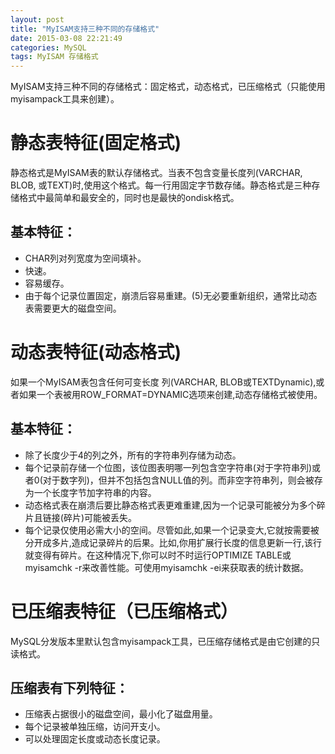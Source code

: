 ```yaml
---
layout: post
title: "MyISAM支持三种不同的存储格式"
date: 2015-03-08 22:21:49
categories: MySQL
tags: MyISAM 存储格式
---
```


MyISAM支持三种不同的存储格式：固定格式，动态格式，已压缩格式（只能使用myisampack工具来创建）。

# 静态表特征(固定格式) #

静态格式是MyISAM表的默认存储格式。当表不包含变量长度列(VARCHAR, BLOB, 或TEXT)时,使用这个格式。每一行用固定字节数存储。静态格式是三种存储格式中最简单和最安全的，同时也是最快的ondisk格式。

## 基本特征： ##
- CHAR列对列宽度为空间填补。
- 快速。
- 容易缓存。
- 由于每个记录位置固定，崩溃后容易重建。(5)无必要重新组织，通常比动态表需要更大的磁盘空间。

# 动态表特征(动态格式) #

如果一个MyISAM表包含任何可变长度 列(VARCHAR, BLOB或TEXTDynamic),或者如果一个表被用ROW_FORMAT=DYNAMIC选项来创建,动态存储格式被使用。

## 基本特征： ##
- 除了长度少于4的列之外，所有的字符串列存储为动态。
- 每个记录前存储一个位图，该位图表明哪一列包含空字符串(对于字符串列)或者0(对于数字列)，但并不包括包含NULL值的列。而非空字符串列，则会被存为一个长度字节加字符串的内容。
- 动态格式表在崩溃后要比静态格式表更难重建,因为一个记录可能被分为多个碎片且链接(碎片)可能被丢失。
- 每个记录仅使用必需大小的空间。尽管如此,如果一个记录变大,它就按需要被分开成多片,造成记录碎片的后果。比如,你用扩展行长度的信息更新一行,该行就变得有碎片。在这种情况下,你可以时不时运行OPTIMIZE TABLE或myisamchk -r来改善性能。可使用myisamchk -ei来获取表的统计数据。

# 已压缩表特征（已压缩格式） #

MySQL分发版本里默认包含myisampack工具，已压缩存储格式是由它创建的只读格式。

## 压缩表有下列特征： ##
- 压缩表占据很小的磁盘空间，最小化了磁盘用量。
- 每个记录被单独压缩，访问开支小。
- 可以处理固定长度或动态长度记录。